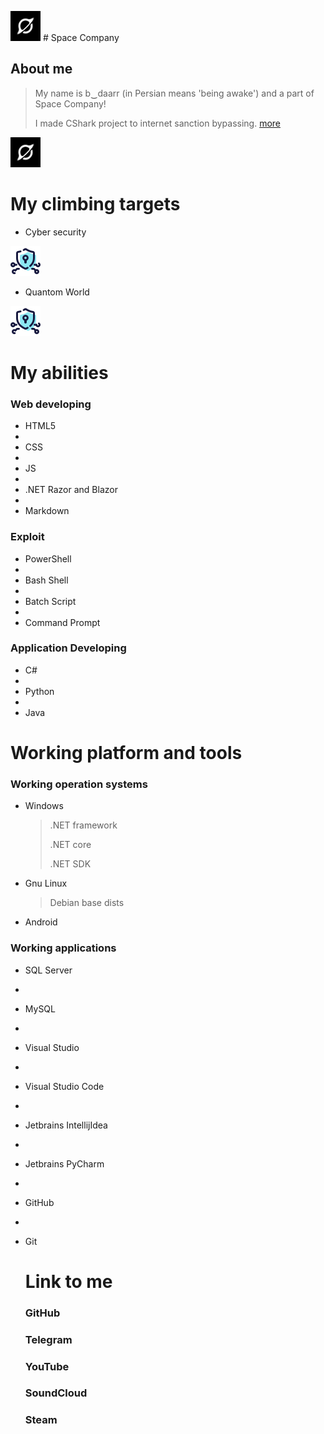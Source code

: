<img src="https://github.com/b-daarr/b-daarr/blob/main/resource/space.png" alt="Space Company" style="width: 48px; height: 48px;"> # Space Company
## About me

> My name is b‿daarr (in Persian means 'being awake') and a part of Space Company!
>
> I made CShark project to internet sanction bypassing. [more](https://github.com/b-daarr/cshark)

<img src="https://github.com/b-daarr/b-daarr/blob/main/resource/space.png" alt="Space Company" style="width: 48px; height: 48px;"> 

# My climbing targets

+ Cyber security

<img src="https://github.com/b-daarr/b-daarr/blob/main/resource/Cyber-Security.png" alt="Space Company" style="width: 48px; height: 48px;"> 

+ Quantom World

<img src="https://github.com/b-daarr/b-daarr/blob/main/resource/Cyber-Security.png" alt="Space Company" style="width: 48px; height: 48px;"> 

# My abilities

### Web developing

+ HTML5
+
+ CSS
+
+ JS
+
+ .NET Razor and Blazor
+
+ Markdown

### Exploit

+ PowerShell
+
+ Bash Shell
+
+ Batch Script
+
+ Command Prompt

### Application Developing

+ C#
+
+ Python
+
+ Java

# Working platform and tools

### Working operation systems

+ Windows

  > .NET framework
  >
  > .NET core
  >
  > .NET SDK

+ Gnu Linux

  > Debian base dists

+ Android

### Working applications

+ SQL Server
+
+ MySQL
+
+ Visual Studio
+
+ Visual Studio Code
+
+ Jetbrains IntellijIdea
+ 
+ Jetbrains PyCharm
+
+ GitHub
+
+ Git

  # Link to me

  ### GitHub

  ### Telegram

  ### YouTube

  ### SoundCloud

  ### Steam
